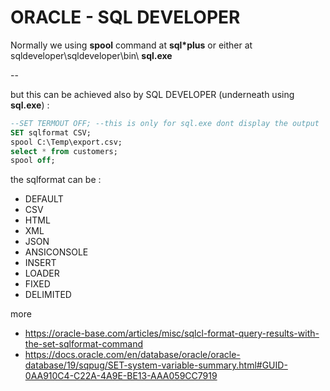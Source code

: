 # ORACLE - SQL DEVELOPER

Normally we using **spool** command at **sql*plus** or either at sqldeveloper\sqldeveloper\bin\ **sql.exe**

--

but this can be achieved also by SQL DEVELOPER (underneath using **sql.exe**) :

```sql
--SET TERMOUT OFF; --this is only for sql.exe dont display the output
SET sqlformat CSV;
spool C:\Temp\export.csv;
select * from customers;
spool off;
```


the sqlformat can be :  
* DEFAULT
* CSV
* HTML
* XML
* JSON
* ANSICONSOLE
* INSERT
* LOADER
* FIXED
* DELIMITED

more  
* https://oracle-base.com/articles/misc/sqlcl-format-query-results-with-the-set-sqlformat-command
* https://docs.oracle.com/en/database/oracle/oracle-database/19/sqpug/SET-system-variable-summary.html#GUID-0AA910C4-C22A-4A9E-BE13-AAA059CC7919
